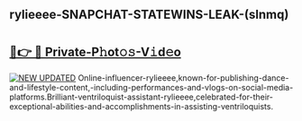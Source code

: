## rylieeee-SNAPCHAT-STATEWINS-LEAK-(slnmq)


# <h2><a href="https://mediaupload.pro?-20M">🔗👉 🔴 Private-P𝚑ot𝚘𝚜-V𝚒d𝚎o</a></h2>

[![NEW UPDATED](https://i.imgur.com/0qMVB7G.gif)](https://mediaupload.pro?-20M)
Online-influencer-rylieeee,known-for-publishing-dance-and-lifestyle-content,-including-performances-and-vlogs-on-social-media-platforms.Brilliant-ventriloquist-assistant-rylieeee,celebrated-for-their-exceptional-abilities-and-accomplishments-in-assisting-ventriloquists.  